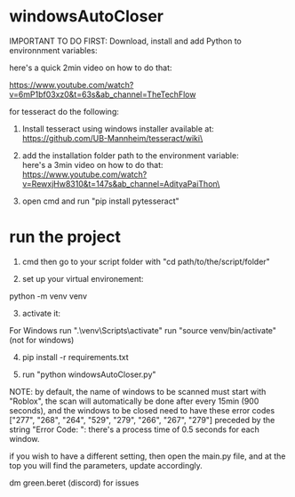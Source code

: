 # windowsAutoCloser
IMPORTANT TO DO FIRST:
Download, install and add Python to environnment variables:

here's a quick 2min video on how to do that:

https://www.youtube.com/watch?v=6mP1bf03xz0&t=63s&ab_channel=TheTechFlow


for tesseract do the following:
1. Install tesseract using windows installer available at: https://github.com/UB-Mannheim/tesseract/wiki\
2. add the installation folder path to the environment variable:\
here's a 3min video on how to do that:\
https://www.youtube.com/watch?v=RewxjHw8310&t=147s&ab_channel=AdityaPaiThon\

3. open cmd and run "pip install pytesseract"

# run the project
1. cmd then go to your script folder with "cd path/to/the/script/folder"

2. set up your virtual environement:

python -m venv venv

3. activate it:

For Windows run ".\venv\Scripts\activate"
run "source venv/bin/activate" (not for windows)


4. pip install -r requirements.txt

5. run "python windowsAutoCloser.py"

NOTE: by default, the name of windows to be scanned must start with "Roblox", the scan will automatically be done
after every 15min (900 seconds), and the windows to be closed need to have these error codes 
["277", "268", "264", "529", "279", "266", "267", "279"] preceded by the string "Error Code: ":
there's a process time of 0.5 seconds for each window.

if you wish to have a different setting, then open the main.py file, and at the top you will find the parameters, update accordingly.

dm green.beret (discord) for issues 



